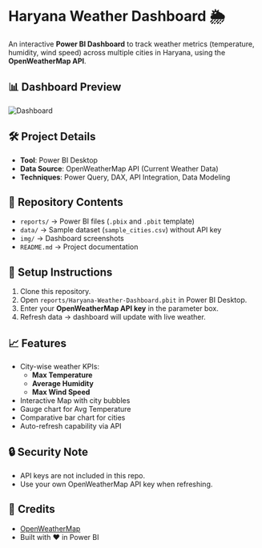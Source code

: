 # Haryana Weather Dashboard 🌦️

An interactive **Power BI Dashboard** to track weather metrics (temperature, humidity, wind speed) across multiple cities in Haryana, using the **OpenWeatherMap API**.

## 📊 Dashboard Preview
![Dashboard](img/overview.png)

## 🛠 Project Details
- **Tool**: Power BI Desktop
- **Data Source**: OpenWeatherMap API (Current Weather Data)
- **Techniques**: Power Query, DAX, API Integration, Data Modeling

## 📂 Repository Contents
- `reports/` → Power BI files (`.pbix` and `.pbit` template)
- `data/` → Sample dataset (`sample_cities.csv`) without API key
- `img/` → Dashboard screenshots
- `README.md` → Project documentation

## 🔑 Setup Instructions
1. Clone this repository.
2. Open `reports/Haryana-Weather-Dashboard.pbit` in Power BI Desktop.
3. Enter your **OpenWeatherMap API key** in the parameter box.
4. Refresh data → dashboard will update with live weather.

## 📈 Features
- City-wise weather KPIs:
  - **Max Temperature**
  - **Average Humidity**
  - **Max Wind Speed**
- Interactive Map with city bubbles
- Gauge chart for Avg Temperature
- Comparative bar chart for cities
- Auto-refresh capability via API

## 🔒 Security Note
- API keys are not included in this repo.
- Use your own OpenWeatherMap API key when refreshing.

## 🙌 Credits
- [OpenWeatherMap](https://openweathermap.org/)
- Built with ❤️ in Power BI
